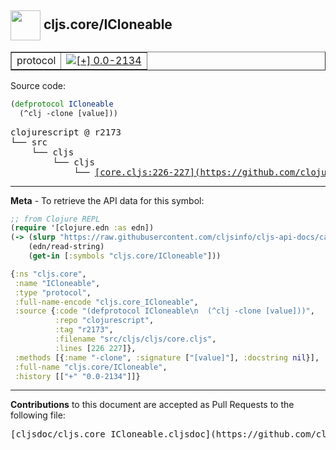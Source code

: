 ## <img width="48px" valign="middle" src="http://i.imgur.com/Hi20huC.png"> cljs.core/ICloneable

 <table border="1">
<tr>

<td>protocol</td>
<td><a href="https://github.com/cljsinfo/cljs-api-docs/tree/0.0-2134"><img valign="middle" alt="[+] 0.0-2134" src="https://img.shields.io/badge/+-0.0--2134-lightgrey.svg"></a> </td>
</tr>
</table>






Source code:

```clj
(defprotocol ICloneable
  (^clj -clone [value]))
```

 <pre>
clojurescript @ r2173
└── src
    └── cljs
        └── cljs
            └── <ins>[core.cljs:226-227](https://github.com/clojure/clojurescript/blob/r2173/src/cljs/cljs/core.cljs#L226-L227)</ins>
</pre>


---

__Meta__ - To retrieve the API data for this symbol:

```clj
;; from Clojure REPL
(require '[clojure.edn :as edn])
(-> (slurp "https://raw.githubusercontent.com/cljsinfo/cljs-api-docs/catalog/cljs-api.edn")
    (edn/read-string)
    (get-in [:symbols "cljs.core/ICloneable"]))
```

```clj
{:ns "cljs.core",
 :name "ICloneable",
 :type "protocol",
 :full-name-encode "cljs.core_ICloneable",
 :source {:code "(defprotocol ICloneable\n  (^clj -clone [value]))",
          :repo "clojurescript",
          :tag "r2173",
          :filename "src/cljs/cljs/core.cljs",
          :lines [226 227]},
 :methods [{:name "-clone", :signature ["[value]"], :docstring nil}],
 :full-name "cljs.core/ICloneable",
 :history [["+" "0.0-2134"]]}

```

---

__Contributions__ to this document are accepted as Pull Requests to the following file:

 <pre>
[cljsdoc/cljs.core_ICloneable.cljsdoc](https://github.com/cljsinfo/cljs-api-docs/blob/master/cljsdoc/cljs.core_ICloneable.cljsdoc)
</pre>

